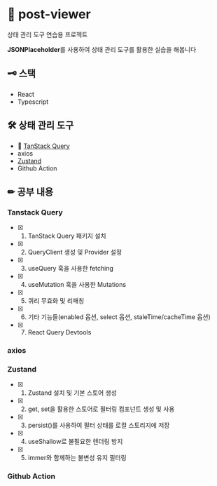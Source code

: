 # 👀 post-viewer
상태 관리 도구 연습용 프로젝트

**JSONPlaceholder**를 사용하여 상태 관리 도구를 활용한 실습을 해봅니다

## 🗝 스택
- React
- Typescript

## 🛠 상태 관리 도구
- 🌴 [TanStack Query](https://ldd6cr-adness.tistory.com/303)
- axios
- [Zustand](https://ldd6cr-adness.tistory.com/297)
- Github Action

## ✏ 공부 내용
### Tanstack Query
- [x] 1. TanStack Query 패키지 설치
- [x] 2. QueryClient 생성 및 Provider 설정
- [x] 3. useQuery 훅을 사용한 fetching
- [x] 4. useMutation 훅을 사용한 Mutations
- [x] 5. 쿼리 무효화 및 리패칭
- [x] 6. 기타 기능들(enabled 옵션, select 옵션, staleTime/cacheTime 옵션)
- [x] 7. React Query Devtools

### axios

### Zustand
- [x] 1. Zustand 설치 및 기본 스토어 생성
- [x] 2. get, set을 활용한 스토어로 필터링 컴포넌트 생성 및 사용
- [x] 3. persist()를 사용하여 필터 상태를 로컬 스토리지에 저장
- [x] 4. useShallow로 불필요한 렌더링 방지
- [x] 5. immer와 함께하는 불변성 유지 필터링

### Github Action
